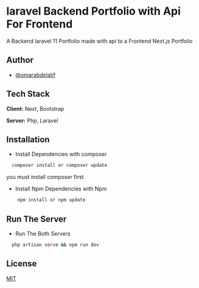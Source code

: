 
# laravel Backend Portfolio with Api For Frontend

A Backend laravel 11 Portfolio made with api to a Frontend Next.js Portfolio 


## Author

- [@omarabdelatif](https://github.com/omar-abdelatif)


## Tech Stack

**Client:** Next, Bootstrap

**Server:** Php, Laravel


## Installation

- Install Dependencies with composer

```bash
  composer install or composer update
```
you must install composer first

- Install Npm Dependencies with Npm

```bash
    npm install or npm update
```
## Run The Server

- Run The Both Servers

```bash
  php artisan serve && npm run dev
```
## License

[MIT](https://choosealicense.com/licenses/mit/)

